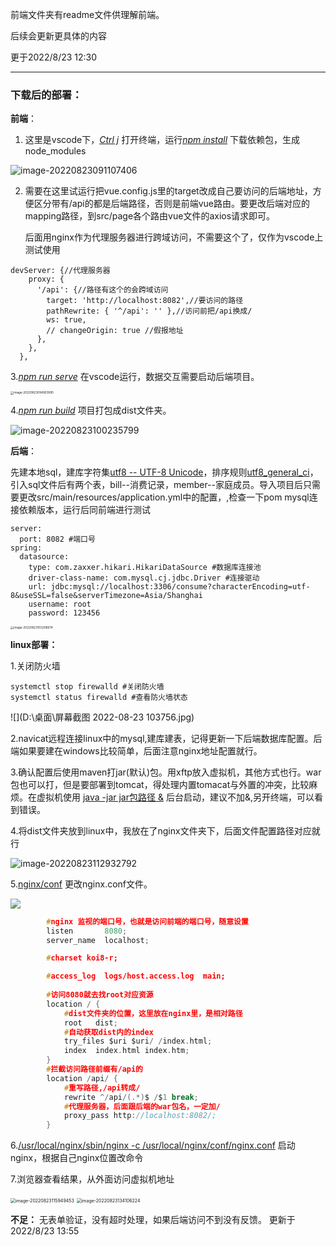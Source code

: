 前端文件夹有readme文件供理解前端。

后续会更新更具体的内容

更于2022/8/23 12:30

****

### 下载后的部署：

**前端**：

1. 这里是vscode下，<u>*Ctrl j*</u> 打开终端，运行<u>*npm install*</u>  下载依赖包，生成node_modules

![image-20220823091107406](C:\Users\DELL\AppData\Roaming\Typora\typora-user-images\image-20220823091107406.png)

2. 需要在这里试运行把vue.config.js里的target改成自己要访问的后端地址，方便区分带有/api的都是后端路径，否则是前端vue路由。要更改后端对应的mapping路径，到src/page各个路由vue文件的axios请求即可。

   后面用nginx作为代理服务器进行跨域访问，不需要这个了，仅作为vscode上测试使用

```vue
devServer: {//代理服务器
    proxy: {
      '/api': {//路径有这个的会跨域访问
        target: 'http://localhost:8082',//要访问的路径
        pathRewrite: { '^/api': '' },//访问前把/api换成/
        ws: true,
        // changeOrigin: true //假报地址
      },
    },
  },
```

3.<u>*npm run serve*</u> 在vscode运行，数据交互需要启动后端项目。

<img src="C:\Users\DELL\AppData\Roaming\Typora\typora-user-images\image-20220823094903995.png" alt="image-20220823094903995" style="zoom: 33%;" />

4.<u>*npm run build*</u> 项目打包成dist文件夹。

![image-20220823100235799](C:\Users\DELL\AppData\Roaming\Typora\typora-user-images\image-20220823100235799.png)



**后端**：

先建本地sql，建库字符集<u>utf8 -- UTF-8 Unicode</u>，排序规则<u>utf8_general_ci</u>，引入sql文件后有两个表，bill--消费记录，member--家庭成员。导入项目后只需要更改src/main/resources/application.yml中的配置，,检查一下pom mysql连接依赖版本，运行后同前端进行测试

```properties
server:
  port: 8082 #端口号
spring:
  datasource:
    type: com.zaxxer.hikari.HikariDataSource #数据库连接池
    driver-class-name: com.mysql.cj.jdbc.Driver #连接驱动
    url: jdbc:mysql://localhost:3306/consume?characterEncoding=utf-8&useSSL=false&serverTimezone=Asia/Shanghai
    username: root
    password: 123456
```



<img src="C:\Users\DELL\AppData\Roaming\Typora\typora-user-images\image-20220823103208674.png" alt="image-20220823103208674" style="zoom: 33%;" />

**linux部署：**

1.关闭防火墙

```shell
systemctl stop firewalld #关闭防火墙
systemctl status firewalld #查看防火墙状态

```

![](D:\桌面\屏幕截图 2022-08-23 103756.jpg)

2.navicat远程连接linux中的mysql,建库建表，记得更新一下后端数据库配置。后端如果要建在windows比较简单，后面注意nginx地址配置就行。

3.确认配置后使用maven打jar(默认)包。用xftp放入虚拟机，其他方式也行。war包也可以打，但是要部署到tomcat，得处理内置tomacat与外置的冲突，比较麻烦。在虚拟机使用 <u>java -jar jar包路径 &</u> 后台启动，建议不加&,另开终端，可以看到错误。

4.将dist文件夹放到linux中，我放在了nginx文件夹下，后面文件配置路径对应就行

![image-20220823112932792](C:\Users\DELL\AppData\Roaming\Typora\typora-user-images\image-20220823112932792.png)

5.<u>nginx/conf</u>  更改nginx.conf文件。

![](C:\Users\DELL\AppData\Roaming\Typora\typora-user-images\image-20220823133216354.png)

```c
		#nginx 监视的端口号，也就是访问前端的端口号，随意设置
		listen       8080;  
        server_name  localhost;

        #charset koi8-r;

        #access_log  logs/host.access.log  main;
		
		#访问8080就去找root对应资源
        location / {
            #dist文件夹的位置，这里放在nginx里，是相对路径
            root   dist;
            #自动获取dist内的index
            try_files $uri $uri/ /index.html;
            index  index.html index.htm;
        }
		#拦截访问路径前缀有/api的
        location /api/ {   
            #重写路径,/api转成/
	        rewrite ^/api/(.*)$ /$1 break;
            #代理服务器，后面跟后端的war包名，一定加/
        	proxy_pass http://localhost:8082/; 
        }
```

6.<u>/usr/local/nginx/sbin/nginx -c /usr/local/nginx/conf/nginx.conf</u>  启动nginx，根据自己nginx位置改命令

7.浏览器查看结果，从外面访问虚拟机地址

<img src="C:\Users\DELL\AppData\Roaming\Typora\typora-user-images\image-20220823115949453.png" alt="image-20220823115949453" style="zoom:50%;" />

<img src="C:\Users\DELL\AppData\Roaming\Typora\typora-user-images\image-20220823134106224.png" alt="image-20220823134106224" style="zoom:50%;" />

**不足：** 无表单验证，没有超时处理，如果后端访问不到没有反馈。
更新于2022/8/23 13:55